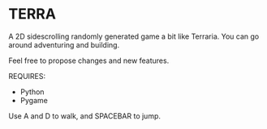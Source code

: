 # TERRA
A 2D sidescrolling randomly generated game a bit like Terraria. You can go around adventuring and building.

Feel free to propose changes and new features.

REQUIRES:
- Python
- Pygame

Use A and D to walk, and SPACEBAR to jump.
